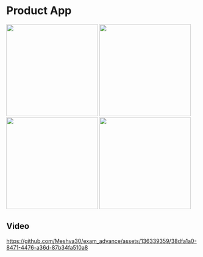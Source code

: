 # Product App


<img src ="https://github.com/Meshva30/exam_advance/assets/136339359/49129e9f-06cb-4fbd-a6a8-f3406703e77b" width=240>
<img src="https://github.com/Meshva30/exam_advance/assets/136339359/b6163c1d-c36f-4a2e-8587-17aef9659e65" width=240>
<img src="https://github.com/Meshva30/exam_advance/assets/136339359/12c469d1-6285-4a7e-88ba-9c2f545ef335" width=240>
<img src="" width=240>



## Video
https://github.com/Meshva30/exam_advance/assets/136339359/38dfa1a0-8471-4476-a36d-87b34fa510a8


